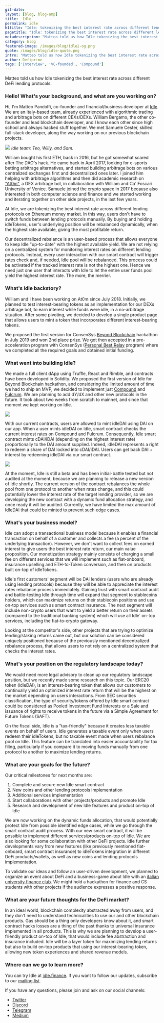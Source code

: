 ```yaml
---
git-date:
layout: [blog, blog-amp]
title:  Idle
permalink: idle
h1title: "Idle: tokenizing the best interest rate across different lending protocols"
pagetitle: "Idle: tokenizing the best interest rate across different lending protocols"
metadescription: "Matteo told us how Idle tokenizing the best interest rate across different DeFi lending protocols."
category: blog
featured-image: /images/blog/idle2-og.png
quote: /images/blog/idle-quote.png
intro: "Matteo told us how Idle tokenizing the best interest rate across different DeFi lending protocols"
author: Defiprime
tags: ['Interview', 'VC-founded', 'Compound']
---
```

Matteo told us how Idle tokenizing the best interest rate across different DeFi lending protocols.

### Hello! What's your background, and what are you working on?

Hi, I'm Matteo Pandolfi, co-founder and financial/business developer at [Idle](https://idle.finance). We are an Italy-based team, already experienced with algorithmic trading and arbitrage bots on different CEXs/DEXs. William Bergamo, the other co-founder and lead blockchain developer, and I know each other since high school and always hacked stuff together. We met Samuele Cester, skilled full-stack developer, along the way working on our previous blockchain projects.

![](/images/blog/idle1.jpg)
_Idle team: Teo, Willy, and Sam._

William bought his first ETH, back in 2016, but he got somewhat scared after The DAO's hack. He came back in April 2017, looking for e-sports betting arbitrage alternatives, and started building arbitrage bots on various centralized exchanges first and decentralized ones later. I joined him helping with arbitrage algorithms and then did academic research on ["At0m"](https://drive.google.com/open?id=1aP3PxSmnGRmiSYZ7Zdz2hGmBukk1UD5B), a DEX arbitrage bot, in collaboration with William and Ca' Foscari University of Venice. Samuele joined the crypto space in 2017 because also interested in both computer science and finance and we started working and iterating together on other side projects, in the last few years.

At Idle, we are tokenizing the best interest rate across different lending protocols on Ethereum money market. In this way, users don't have to switch funds between lending protocols manually. By buying and holding idleTokens, user's underlying position will be rebalanced dynamically, when the highest rate available, giving the most profitable return.

Our decentralized rebalance is an user-based process that allows everyone to keep Idle "up-to-date" with the highest available yield. We are not relying on a centralized system for monitoring interest rates on different lending protocols. Instead, every user interaction with our smart contract will trigger rates check and, if needed, Idle pool will be rebalanced. This process could be activated if the tracked interest rate is not the highest one. Hence we need just one user that interacts with Idle to let the entire user funds pool yield the highest interest rate. The more, the merrier.

### What's Idle backstory?

William and I have been working on At0m since July 2018. Initially, we planned to test interest-bearing tokens as an implementation for our DEXs arbitrage bot, to earn interest while funds were idle, in a no-arbitrage situation. After some pivoting, we decided to develop a single product page that allows users to mint a token that incorporates different interest-bearing tokens.

We proposed the first version for ConsenSys [Beyond Blockchain](https://gitcoin.co/blog/beyond-blockchain-the-winners-more/) hackathon in July 2019 and won 2nd place prize. We got then accepted in a pre-acceleration program with ConsenSys ([Personal Best Relay](https://labs.consensys.net/relays) program) where we completed all the required goals and obtained initial funding.

### What went into building Idle?

We made a full client dApp using Truffle, React and Rimble, and contracts have been developed in Solidity. We proposed the first version of Idle for Beyond Blockchain hackathon, and considering the limited amount of time we had to ship an MVP, we decided to implement just [Compound](https://compound.finance) and [Fulcrum](https://fulcrum.trade). We are planning to add dY/dX and other new protocols in the future. It took about two weeks from scratch to mainnet, and since that moment we kept working on Idle.

![](/images/blog/idle2.png)

With our current contracts, users are allowed to mint idleDAI using DAI on our app. When a user mints idleDAI on Idle, smart contract checks the current interest rates on Compound and Fulcrum. Consequently, Idle smart contract mints cDAI/iDAI (depending on the highest interest rate) proportionally to the DAI amount supplied. Indeed, idleDAI represents a right to redeem a share of DAI locked into cDAI/iDAI. Users can get back DAI + interest by redeeming idleDAI via our smart contract.

![](/images/blog/idle3.png)

At the moment, Idle is still a beta and has been initial-battle tested but not audited at the moment, because we are planning to release a new version of Idle shortly. The current version of the contract rebalances the whole pool from one protocol to another when rates change, and this could potentially lower the interest rate of the target lending provider, so we are developing the new contract with a dynamic fund allocation strategy, and once ready it will be audited. Currently, we have limited the max amount of IdleDAI that could be minted to prevent such edge cases.

### What's your business model?

Idle can adopt a transactional business model because it enables a financial transaction on behalf of a customer and collects a fee (a percent of the underlying transaction). However, we don't want to collect fees on earned interest to give users the best interest rate return, our main value proposition. Our monetization strategy mainly consists of charging a small fee on different services that we will implement such as fiat-onboard, insurance upselling and ETH-to-Token conversion, and then on products built on-top of idleTokens.

Idle's first customers' segment will be DAI lenders (users who are already using lending protocols) because they will be able to appreciate the interest rates rebalance process immediately. Gaining trust with smart contract audit and battle-testing Idle through time will expand that segment to stablecoins holders, which can maximize returns on their stablecoin positions and use on-top services such as smart contract insurance. The next segment will include non-crypto users that want to yield a better return on their assets (compared to the traditional banking system) which will use all Idle' on-top services, including the fiat-to-crypto gateway.

Looking at the competitor's side, other projects that are trying to optimize lending/staking returns came out, but our solution can be considered uniquely positioned because of the previously mentioned decentralized rebalance process, that allows users to not rely on a centralized system that checks the interest rates.

### What's your position on the regulatory landscape today?

We would need more legal advisory to clean up our regulatory landscape position, but we recently made some research on this topic. Our ERC20 token (idleDAI), is an interest-bearing token that allows our customers to continually yield an optimized interest rate return that will be the highest on the market depending on users interactions. From SEC securities classification, the type of security/tokens offered by Idle smart contract could be considered as Pooled Investment Fund Interests or a Sale and issuance of rights to receive tokens in the future via a Simple Agreement for Future Tokens (SAFT).

On the fiscal side, Idle is a "tax-friendly" because it creates less taxable events on behalf of users. Idle generates a taxable event only when users redeem their idleTokens, but no taxable event made when users rebalance pool on Idle. This feature can be translated into easier accountability for tax filing, particularly if you compare it to moving funds manually from one protocol to another to maximize lending returns.        

### What are your goals for the future?

Our critical milestones for next months are:

1. Complete and secure new Idle smart contract
2. New coins and other lending protocols implementation
3. Additional services implementation
4. Start collaborations with other projects/products and promote Idle
5. Research and development of new Idle features and product on-top of Idle

We are now working on the dynamic funds allocation, that would potentially protect Idle from possible identified edge cases, while we go through the smart contract audit process. With our new smart contract, it will be possible to implement different services/products on-top of Idle. We are also looking for some collaboration with other DeFi projects. Idle further developments vary from new features (like previously mentioned fiat-onboard, smart contract insurance) to idleTokens integration in different DeFi products/wallets, as well as new coins and lending protocols implementation.

To validate our ideas and follow an user-driven development, we planned to organize an event about DeFi and a business-game about Idle with an [italian university finance club](https://www.unive.it/pag/17309/). We might hold a hackathon for finance and CS students with other projects if the audience expresses a positive response.

### What are your future thoughts for the DeFi market?

In an ideal world, blockchain complexity abstracted away from users, and they don't need to understand technicalities to use our and other blockchain products. Gas should be a thing only developers know about it, and smart contract hacks losses are a thing of the past thanks to universal insurance implemented in all products. This is why we are planning to develop a user-friendly product on-top of Idle, that would include fee abstraction and insurance included.
Idle will be a layer token for maximizing lending returns but also to build on-top products that using our interest-bearing token, allowing new token experiences and shared revenue models.

### Where can we go to learn more?

You can try Idle at [idle.finance](https://idle.finance). If you want to follow our updates, subscribe to our [mailing list](http://eepurl.com/gAGzSH).

If you have any questions, please join and ask on our social channels:
- [Twitter](https://twitter.com/idlefinance)
- [Discord](https://discord.gg/mpySAJp)
- [Telegram](https://t.me/idlefinance)
- [Medium](https://medium.com/@idlefinance)
